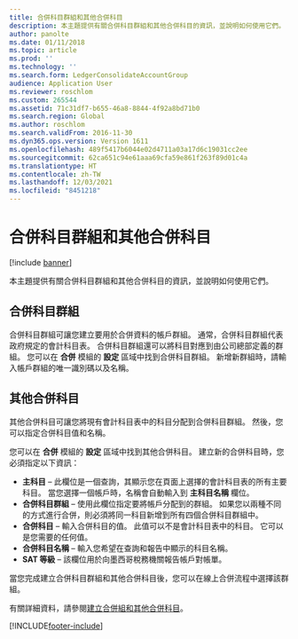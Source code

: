 ```yaml
---
title: 合併科目群組和其他合併科目
description: 本主題提供有關合併科目群組和其他合併科目的資訊，並說明如何使用它們。
author: panolte
ms.date: 01/11/2018
ms.topic: article
ms.prod: ''
ms.technology: ''
ms.search.form: LedgerConsolidateAccountGroup
audience: Application User
ms.reviewer: roschlom
ms.custom: 265544
ms.assetid: 71c31df7-b655-46a8-8844-4f92a8bd71b0
ms.search.region: Global
ms.author: roschlom
ms.search.validFrom: 2016-11-30
ms.dyn365.ops.version: Version 1611
ms.openlocfilehash: 489f5417b6044e02d4711a03a17d6c19031cc2ee
ms.sourcegitcommit: 62ca651c94e61aaa69cfa59e861f263f89d01c4a
ms.translationtype: HT
ms.contentlocale: zh-TW
ms.lasthandoff: 12/03/2021
ms.locfileid: "8451218"
---
```

# <a name="consolidation-account-groups-and-additional-consolidation-accounts"></a>合併科目群組和其他合併科目

[!include [banner](../includes/banner.md)]

本主題提供有關合併科目群組和其他合併科目的資訊，並說明如何使用它們。

## <a name="consolidation-account-groups"></a>合併科目群組

合併科目群組可讓您建立要用於合併資料的帳戶群組。 通常，合併科目群組代表政府規定的會計科目表。 合併科目群組還可以將科目對應到由公司總部定義的群組。 您可以在 **合併** 模組的 **設定** 區域中找到合併科目群組。 新增新群組時，請輸入帳戶群組的唯一識別碼以及名稱。

## <a name="additional-consolidation-accounts"></a>其他合併科目
其他合併科目可讓您將現有會計科目表中的科目分配到合併科目群組。 然後，您可以指定合併科目值和名稱。 

您可以在 **合併** 模組的 **設定** 區域中找到其他合併科目。 建立新的合併科目時，您必須指定以下資訊：

-   **主科目** – 此欄位是一個查詢，其顯示您在頁面上選擇的會計科目表的所有主要科目。 當您選擇一個帳戶時，名稱會自動輸入到 **主科目名稱** 欄位。
-   **合併科目群組** – 使用此欄位指定要將帳戶分配到的群組。 如果您以兩種不同的方式進行合併，則必須將同一科目新增到所有四個合併科目群組中。
-   **合併科目** – 輸入合併科目的值。 此值可以不是會計科目表中的科目。 它可以是您需要的任何值。
-   **合併科目名稱** – 輸入您希望在查詢和報告中顯示的科目名稱。
-   **SAT 等級** – 該欄位用於向墨西哥稅務機關報告帳戶對帳單。 

當您完成建立合併科目群組和其他合併科目後，您可以在線上合併流程中選擇該群組。


有關詳細資料，請參閱[建立合併組和其他合併科目](../general-ledger/tasks/create-consolidation-groups.md)。 





[!INCLUDE[footer-include](../../includes/footer-banner.md)]
